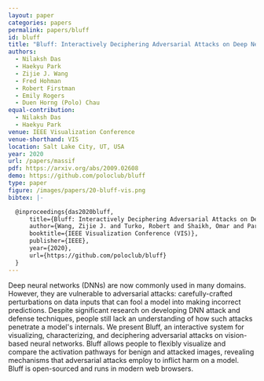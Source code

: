 ```yaml
---
layout: paper
categories: papers
permalink: papers/bluff
id: bluff
title: "Bluff: Interactively Deciphering Adversarial Attacks on Deep Neural Networks"
authors:
  - Nilaksh Das
  - Haekyu Park
  - Zijie J. Wang
  - Fred Hohman
  - Robert Firstman
  - Emily Rogers
  - Duen Horng (Polo) Chau
equal-contribution:
  - Nilaksh Das
  - Haekyu Park
venue: IEEE Visualization Conference
venue-shorthand: VIS
location: Salt Lake City, UT, USA
year: 2020
url: /papers/massif
pdf: https://arxiv.org/abs/2009.02608
demo: https://github.com/poloclub/bluff
type: paper
figure: /images/papers/20-bluff-vis.png
bibtex: |-

  @inproceedings{das2020bluff,
      title={Bluff: Interactively Deciphering Adversarial Attacks on Deep Neural Networks},
      author={Wang, Zijie J. and Turko, Robert and Shaikh, Omar and Park, Haekyu and Das, Nilaksh and Hohman, Fred and Kahng, Minsuk and Chau, Duen Horng (Polo)},
      booktitle={IEEE Visualization Conference (VIS)},
      publisher={IEEE},
      year={2020},
      url={https://github.com/poloclub/bluff}
  }
---
```


Deep neural networks (DNNs) are now commonly used in many domains.
However, they are vulnerable to adversarial attacks: carefully-crafted perturbations on data inputs that can fool a model into making incorrect predictions. 
Despite significant research on developing DNN attack and defense techniques, people still lack an understanding of how such attacks penetrate a model's internals.
We present Bluff, an interactive system for visualizing, characterizing, and deciphering adversarial attacks on vision-based neural networks.
Bluff allows people to flexibly visualize and compare the activation pathways for benign and attacked images, revealing mechanisms that adversarial attacks employ to inflict harm on a model.
Bluff is open-sourced and runs in modern web browsers.
